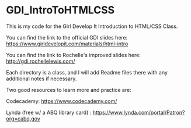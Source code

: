 # GDI_IntroToHTMLCSS

This is my code for the Girl Develop It Introduction to HTML/CSS Class.

You can find the link to the official GDI slides here: https://www.girldevelopit.com/materials/html-intro

You can find the link to Rochelle's improved slides here: http://gdi.rochellelewis.com/

Each directory is a class, and I will add Readme files there with any additional notes if necessary.

Two good resources to learn more and practice are:

Codecademy: https://www.codecademy.com/

Lynda (free w/ a ABQ library card) : https://www.lynda.com/portal/Patron?org=cabq.gov
